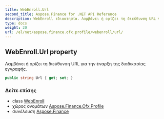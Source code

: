 ```yaml
---
title: WebEnroll.Url
second_title: Aspose.Finance for .NET API Reference
description: WebEnroll ιδιοκτησία. Λαμβάνει ή ορίζει τη διεύθυνση URL για την έναρξη της διαδικασίας εγγραφής.
type: docs
weight: 20
url: /el/net/aspose.finance.ofx.profile/webenroll/url/
---
```

## WebEnroll.Url property

Λαμβάνει ή ορίζει τη διεύθυνση URL για την έναρξη της διαδικασίας εγγραφής.

```csharp
public string Url { get; set; }
```

### Δείτε επίσης

* class [WebEnroll](../)
* χώρος ονομάτων [Aspose.Finance.Ofx.Profile](../../webenroll/)
* συνέλευση [Aspose.Finance](../../../)


